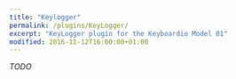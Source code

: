 ```yaml
---
title: "Keylogger"
permalink: /plugins/KeyLogger/
excerpt: "KeyLogger plugin for the Keyboardio Model 01"
modified: 2016-11-12T16:00:00+01:00
---
```


*TODO*

